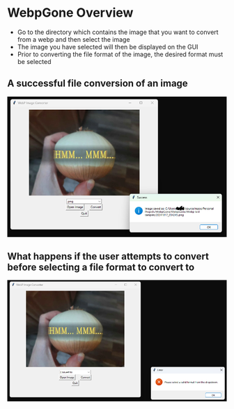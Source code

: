 # WebpGone Overview
*  Go to the directory which contains the image that you want to convert from a webp and then select the image
  * The image you have selected will then be displayed on the GUI
  * Prior to converting the file format of the image, the desired format must be selected

## A successful file conversion of an image
![Successful Conversion](https://github.com/Pb3aNG01/WebpGone/blob/main/Screenshot%202025-07-26%20195247.png)

## What happens if the user attempts to convert before selecting a file format to convert to
![Error](https://github.com/Pb3aNG01/WebpGone/blob/main/Screenshot%202025-07-26%20195314.png)
